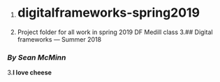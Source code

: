 1. # digitalframeworks-spring2019
2. Project folder for all work in spring 2019 DF Medill class
  3.## Digital frameworks — Summer 2018
### *By Sean McMinn*

3.__I love cheese__

